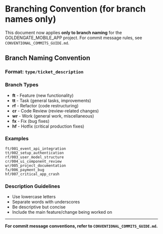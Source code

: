 # Branching Convention (for branch names only)

This document now applies **only to branch naming** for the GOLDENGATE_MOBILE_APP project. For commit message rules, see `CONVENTIONAL_COMMITS_GUIDE.md`.

## Branch Naming Convention

### Format: `type/ticket_description`

### Branch Types

- **ft** - Feature (new functionality)
- **tt** - Task (general tasks, improvements)
- **rf** - Refactor (code restructuring)
- **cr** - Code Review (review-related changes)
- **wr** - Work (general work, miscellaneous)
- **fx** - Fix (bug fixes)
- **hf** - Hotfix (critical production fixes)

### Examples

```
ft/001_event_api_integration
tt/002_setup_authentication
rf/003_user_model_structure
cr/004_ui_component_review
wr/005_project_documentation
fx/006_payment_bug
hf/007_critical_app_crash
```

### Description Guidelines

- Use lowercase letters
- Separate words with underscores
- Be descriptive but concise
- Include the main feature/change being worked on

---

**For commit message conventions, refer to `CONVENTIONAL_COMMITS_GUIDE.md`.**
